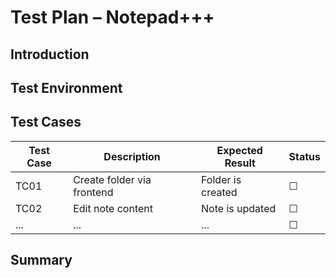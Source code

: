 # Test Plan – Notepad+++

## Introduction
<!-- Goal of testing -->

## Test Environment
<!-- Tools, versions, DB, etc. -->

## Test Cases

| Test Case | Description                     | Expected Result     | Status |
|-----------|---------------------------------|----------------------|--------|
| TC01      | Create folder via frontend      | Folder is created    | ☐      |
| TC02      | Edit note content               | Note is updated      | ☐      |
| ...       | ...                             | ...                  | ☐      |

## Summary
<!-- Optional: total passed/failed -->